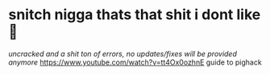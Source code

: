 # snitch nigga thats that shit i dont like :yawning_face:
*uncracked and a shit ton of errors, no updates/fixes will be provided anymore*
https://www.youtube.com/watch?v=tt4Ox0ozhnE guide to pighack
